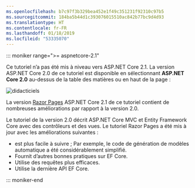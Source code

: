 ```yaml
---
ms.openlocfilehash: b7c97f3b329bea452e1f49c351231f92310c97b5
ms.sourcegitcommit: 184ba5b44d1c393076015510ac842b77bc9d4d93
ms.translationtype: HT
ms.contentlocale: fr-FR
ms.lasthandoff: 01/18/2019
ms.locfileid: "53335070"
---
```

::: moniker range=">= aspnetcore-2.1"

Ce tutoriel n’a pas été mis à niveau vers ASP.NET Core 2.1. La version ASP.NET Core 2.0 de ce tutoriel est disponible en sélectionnant **ASP.NET Core 2.0** au-dessus de la table des matières ou en haut de la page :

![didacticiels ](~//data/ef-rp/read-related-data/_static/2.1.png)

La version [Razor Pages](xref:data/ef-rp/intro) ASP.NET Core 2.1 de ce tutoriel contient de nombreuses améliorations par rapport à la version 2.0.

Le tutoriel de la version 2.0 décrit ASP.NET Core MVC et Entity Framework Core avec des contrôleurs et des vues. Le tutoriel Razor Pages a été mis à jour avec les améliorations suivantes :

* est plus facile à suivre ; Par exemple, le code de génération de modèles automatique a été considérablement simplifié.
* Fournit d’autres bonnes pratiques sur EF Core.
* Utilise des requêtes plus efficaces.
* Utilise la dernière API EF Core.

::: moniker-end
